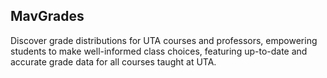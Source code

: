 ## MavGrades
Discover grade distributions for UTA courses and professors, empowering students to make well-informed class choices, featuring up-to-date and accurate grade data for all courses taught at UTA.